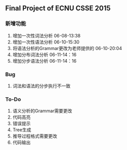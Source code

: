 ## Final Project of ECNU CSSE 2015

### 新增功能

1. 增加一次性词法分析 06-08-13:38
2. 增加一次性语法分析 06-10-15:30
3. 将语法分析的Grammar更改为老师提供的 06-10-20:04
4. 增加分布词法分析 06-11-14：16
5. 增加分步语法分析 06-11-14：16

### Bug

1. 词法和语法的分步执行不一致

### To-Do

1. 语义分析的Grammar需要更改
2. 代码高亮
3. 错误提示
4. Tree生成
5. 推导过程格式需要更改
6. 代码输出